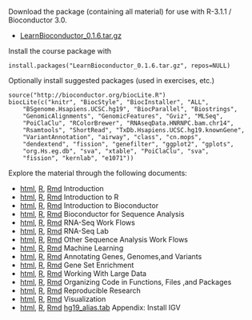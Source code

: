 Download the package (containing all material) for use with R-3.1.1 /
Bioconductor 3.0.

* [LearnBioconductor_0.1.6.tar.gz](LearnBioconductor_0.1.6.tar.gz)

Install the course package with

    install.packages("LearnBioconductor_0.1.6.tar.gz", repos=NULL)

Optionally install suggested packages (used in exercises, etc.)

    source("http://bioconductor.org/biocLite.R")
    biocLite(c("knitr", "BiocStyle", "BiocInstaller", "ALL",
        "BSgenome.Hsapiens.UCSC.hg19", "BiocParallel", "Biostrings",
        "GenomicAlignments", "GenomicFeatures", "Gviz", "MLSeq",
        "PoiClaClu", "RColorBrewer", "RNAseqData.HNRNPC.bam.chr14",
        "Rsamtools", "ShortRead", "TxDb.Hsapiens.UCSC.hg19.knownGene",
        "VariantAnnotation", "airway", "class", "cn.mops",
        "dendextend", "fission", "genefilter", "ggplot2", "gplots",
        "org.Hs.eg.db", "sva", "xtable", "PoiClaClu", "sva",
        "fission", "kernlab", "e1071"))


Explore the material through the following documents:

* [html](A01_Introduction.html), [R](A01_Introduction.R), [Rmd](A01_Introduction.Rmd) Introduction
* [html](A01.1_IntroductionToR.html), [R](A01.1_IntroductionToR.R), [Rmd](A01.1_IntroductionToR.Rmd) Introduction to R
* [html](A01.2_IntroductionToBioconductor.html), [R](A01.2_IntroductionToBioconductor.R), [Rmd](A01.2_IntroductionToBioconductor.Rmd) Introduction to Bioconductor
* [html](A01.3_BioconductorForSequenceAnalysis.html), [R](A01.3_BioconductorForSequenceAnalysis.R), [Rmd](A01.3_BioconductorForSequenceAnalysis.Rmd) Bioconductor for Sequence Analysis
* [html](B02.1_RNASeq.html), [R](B02.1_RNASeq.R), [Rmd](B02.1_RNASeq.Rmd) RNA-Seq Work Flows
* [html](B02.1.1_RNASeqLab.html), [R](B02.1.1_RNASeqLab.R), [Rmd](B02.1.1_RNASeqLab.Rmd) RNA-Seq Lab
* [html](B02.2_CommonWorkFlows.html), [R](B02.2_CommonWorkFlows.R), [Rmd](B02.2_CommonWorkFlows.Rmd) Other Sequence Analysis Work Flows
* [html](B02.3_MachineLearning.html), [R](B02.3_MachineLearning.R), [Rmd](B02.3_MachineLearning.Rmd) Machine Learning
* [html](B02.4_Annotation.html), [R](B02.4_Annotation.R), [Rmd](B02.4_Annotation.Rmd) Annotating Genes, Genomes,and Variants
* [html](B02.5_GeneSetEnrichment.html), [R](B02.5_GeneSetEnrichment.R), [Rmd](B02.5_GeneSetEnrichment.Rmd) Gene Set Enrichment
* [html](C03.1_LargeData.html), [R](C03.1_LargeData.R), [Rmd](C03.1_LargeData.Rmd) Working With Large Data
* [html](C03.2_CodeToPackages.html), [R](C03.2_CodeToPackages.R), [Rmd](C03.2_CodeToPackages.Rmd) Organizing Code in Functions, Files ,and Packages
* [html](C03.3_ReproducibleResearch.html), [R](C03.3_ReproducibleResearch.R), [Rmd](C03.3_ReproducibleResearch.Rmd) Reproducible Research 
* [html](C03.4_Visualization.html), [R](C03.4_Visualization.R), [Rmd](C03.4_Visualization.Rmd) Visualization
* [html](D04.1_InstallIGV.html), [R](D04.1_InstallIGV.R), [Rmd](D04.1_InstallIGV.Rmd) [hg19_alias.tab](hg19_alias.tab) Appendix: Install IGV

